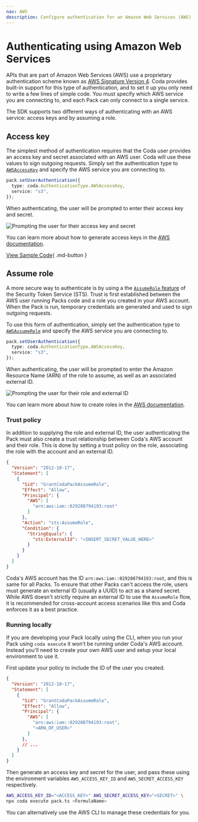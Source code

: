 ```yaml
---
nav: AWS
description: Configure authentication for an Amazon Web Services (AWS) API.
---
```


# Authenticating using Amazon Web Services

APIs that are part of Amazon Web Services (AWS) use a proprietary authentication scheme known as [AWS Signature Version 4][awsdocs_sv4]. Coda provides built-in support for this type of authentication, and to set it up you only need to write a few lines of simple code. You must specify which AWS service you are connecting to, and each Pack can only connect to a single service.

The SDK supports two different ways of authenticating with an AWS service: access keys and by assuming a role.


## Access key

The simplest method of authentication requires that the Coda user provides an access key and secret associated with an AWS user. Coda will use these values to sign outgoing requests. Simply set the authentication type to [`AWSAccessKey`][sdk_awsaccesskey] and specify the AWS service you are connecting to.

```ts
pack.setUserAuthentication({
  type: coda.AuthenticationType.AWSAccessKey,
  service: "s3",
});
```

When authenticating, the user will be prompted to enter their access key and secret.

<img src="../../../../images/auth_aws_access_key.png" srcset="../../../../images/auth_aws_access_key_2x.png 2x" class="screenshot" alt="Prompting the user for their access key and secret">

You can learn more about how to generate access keys in the [AWS documentation][awsdocs_accesskey].

[View Sample Code][sample_aws]{ .md-button }


## Assume role

A more secure way to authenticate is by using a the [`AssumeRole` feature][awsdocs_assumerole] of the Security Token Service (STS). Trust is first established between the AWS user running Packs code and a role you created in your AWS account. When the Pack is run, temporary credentials are generated and used to sign outgoing requests.

To use this form of authentication, simply set the authentication type to [`AWSAssumeRole`][sdk_awsassumerole] and specify the AWS service you are connecting to.

```ts
pack.setUserAuthentication({
  type: coda.AuthenticationType.AWSAccessKey,
  service: "s3",
});
```

When authenticating, the user will be prompted to enter the Amazon Resource Name (ARN) of the role to assume, as well as an associated external ID.

<img src="../../../../images/auth_aws_assume_role.png" srcset="../../../../images/auth_aws_assume_role_2x.png 2x" class="screenshot" alt="Prompting the user for their role and external ID">

You can learn more about how to create roles in the [AWS documentation][awsdocs_createrole].


### Trust policy

In addition to supplying the role and external ID, the user authenticating the Pack must also create a trust relationship between Coda's AWS account and their role. This is done by setting a trust policy on the role, associating the role with the account and an external ID.

```json
{
  "Version": "2012-10-17",
  "Statement": [
    {
      "Sid": "GrantCodaPackAssumeRole",
      "Effect": "Allow",
      "Principal": {
        "AWS": [
          "arn:aws:iam::029208794193:root"
        ]
      },
      "Action": "sts:AssumeRole",
      "Condition": {
        "StringEquals": {
          "sts:ExternalId": "<INSERT_SECRET_VALUE_HERE>"
        }
      }
    }
  ]
}
```

Coda's AWS account has the ID `arn:aws:iam::029208794193:root`, and this is same for all Packs. To ensure that other Packs can't access the role, users must generate an external ID (usually a UUID) to act as a shared secret. While AWS doesn't strictly require an external ID to use the `AssumeRole` flow, it is recommended for cross-account access scenarios like this and Coda enforces it as a best practice.


### Running locally

If you are developing your Pack locally using the CLI, when you run your Pack using `coda execute` it won't be running under Coda's AWS account. Instead you'll need to create your own AWS user and setup your local environment to use it.

First update your policy to include the ID of the user you created.

```json
{
  "Version": "2012-10-17",
  "Statement": [
    {
      "Sid": "GrantCodaPackAssumeRole",
      "Effect": "Allow",
      "Principal": {
        "AWS": [
          "arn:aws:iam::029208794193:root",
          "<ARN_OF_USER>"
        ]
      },
      // ...
    }
  ]
}
```

Then generate an access key and secret for the user, and pass these using the environment variables `AWS_ACCESS_KEY_ID` and `AWS_SECRET_ACCESS_KEY` respectively.

```sh
AWS_ACCESS_KEY_ID="<ACCESS_KEY>" AWS_SECRET_ACCESS_KEY="<SECRET>" \
npx coda execute pack.ts <FormulaName>
```

You can alternatively use the AWS CLI to manage these credentials for you.


[awsdocs_sv4]: https://docs.aws.amazon.com/AmazonS3/latest/API/sig-v4-authenticating-requests.html
[sdk_awsaccesskey]: ../../../reference/sdk/enums/core.AuthenticationType.md#awsaccesskey
[awsdocs_accesskey]: https://docs.aws.amazon.com/IAM/latest/UserGuide/id_credentials_access-keys.html
[sample_aws]: ../../../samples/topic/authentication.md#aws-signature-version-4
[awsdocs_assumerole]: https://docs.aws.amazon.com/STS/latest/APIReference/API_AssumeRole.html
[sdk_awsassumerole]: ../../../reference/sdk/enums/core.AuthenticationType.md#awsassumerole
[awsdocs_createrole]: https://docs.aws.amazon.com/IAM/latest/UserGuide/id_roles_create_for-user.html
